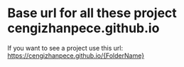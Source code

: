 

 # Base url for all these project cengizhanpece.github.io
 
 If you want to see a project use this url:  https://cengizhanpece.github.io/{FolderName}
